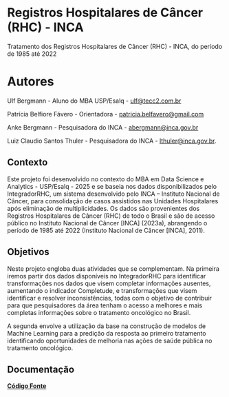 # Registros Hospitalares de Câncer (RHC) - INCA
Tratamento dos Registros Hospitalares de Câncer (RHC) - INCA, do período de 1985 até 2022 

# Autores
Ulf Bergmann - Aluno do MBA USP/Esalq - ulf@tecc2.com.br

Patrícia Belfiore Fávero - Orientadora - patricia.belfavero@gmail.com 

Anke Bergmann - Pesquisadora do INCA - abergmann@inca.gov.br

Luiz Claudio Santos Thuler - Pesquisadora do INCA - lthuler@inca.gov.br.


## Contexto
Este projeto foi desenvolvido no contexto do MBA em Data Science e Analytics - USP/Esalq - 2025 e se baseia nos dados disponibilizados pelo IntegradorRHC, um sistema desenvolvido pelo INCA – Instituto Nacional de Câncer, para consolidação de casos assistidos nas Unidades Hospitalares após eliminação de multiplicidades. Os dados são provenientes dos Registros Hospitalares de Câncer (RHC) de todo o Brasil e são de acesso público no Instituto Nacional de Câncer [INCA] (2023a), abrangendo o período de 1985 até 2022 (Instituto Nacional de Câncer [INCA], 2011).

## Objetivos
Neste projeto engloba duas atividades que se complementam. Na primeira iremos partir dos dados disponíveis no IntegradorRHC para identificar transformações nos dados que visem completar informações ausentes, aumentando o indicador Completude, e transformações que visem identificar e resolver inconsistências, todas com o objetivo de contribuir para que pesquisadores da área tenham o acesso a melhores e mais completas informações sobre o tratamento oncológico no Brasil. 

A segunda envolve a utilização da base na construção de modelos de Machine Learning para a predição da resposta ao primeiro tratamento identificando oportunidades de melhoria nas ações de saúde pública no tratamento oncológico.

## Documentação

[**Código Fonte**](https://ulf-tecc2.github.io/rhc_inca/site)


